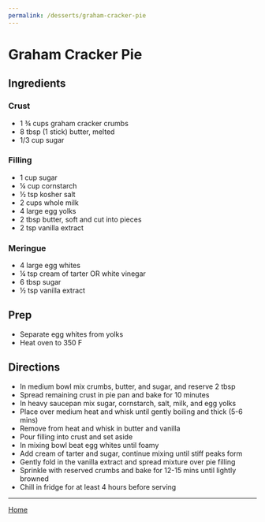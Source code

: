 ```yaml
---
permalink: /desserts/graham-cracker-pie
---
```

# Graham Cracker Pie

## Ingredients

### Crust

- 1 ¾ cups graham cracker crumbs
- 8 tbsp (1 stick) butter, melted
- 1/3 cup sugar

### Filling

- 1 cup sugar
- ¼ cup cornstarch
- ½ tsp kosher salt
- 2 cups whole milk
- 4 large egg yolks
- 2 tbsp butter, soft and cut into pieces
- 2 tsp vanilla extract

### Meringue

- 4 large egg whites
- ¼ tsp cream of tarter OR white vinegar
- 6 tbsp sugar
- ½ tsp vanilla extract

## Prep

- Separate egg whites from yolks
- Heat oven to 350 F

## Directions

- In medium bowl mix crumbs, butter, and sugar, and reserve 2 tbsp
- Spread remaining crust in pie pan and bake for 10 minutes
- In heavy saucepan mix sugar, cornstarch, salt, milk, and egg yolks
- Place over medium heat and whisk until gently boiling and thick (5-6 mins)
- Remove from heat and whisk in butter and vanilla
- Pour filling into crust and set aside
- In mixing bowl beat egg whites until foamy
- Add cream of tarter and sugar, continue mixing until stiff peaks form
- Gently fold in the vanilla extract and spread mixture over pie filling
- Sprinkle with reserved crumbs and bake for 12-15 mins until lightly browned
- Chill in fridge for at least 4 hours before serving

---

[Home](https://thomasjbarrett82.github.io)
